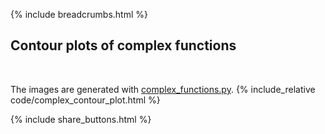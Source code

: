 {% include breadcrumbs.html %}

## Contour plots of complex functions
<div class="header_line"><br/></div>

The images are generated with [complex_functions.py](https://github.com/zhendrikse/science/blob/main/mathematics/code/complex_functions.py).
{% include_relative code/complex_contour_plot.html %}

<p style="clear: both;"></p>

{% include share_buttons.html %}